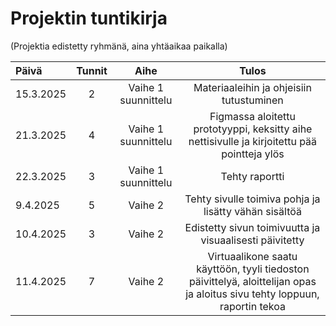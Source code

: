 # Projektin tuntikirja
(Projektia edistetty ryhmänä, aina yhtäaikaa paikalla)

| Päivä  | Tunnit | Aihe |  Tulos |
| :---  |     :---:      |     :---:      |     :---:      |
| 15.3.2025 | 2 | Vaihe 1 suunnittelu  | Materiaaleihin ja ohjeisiin tutustuminen |
| 21.3.2025 | 4 | Vaihe 1 suunnittelu | Figmassa aloitettu prototyyppi, keksitty aihe nettisivulle ja kirjoitettu pää pointteja ylös |
| 22.3.2025 | 3 | Vaihe 1 suunnittelu | Tehty raportti | 
| 9.4.2025 | 5 | Vaihe 2 | Tehty sivulle toimiva pohja ja  lisätty vähän sisältöä |
| 10.4.2025 | 3 | Vaihe 2 | Edistetty sivun toimivuutta ja visuaalisesti päivitetty |
| 11.4.2025 | 7 | Vaihe 2 | Virtuaalikone saatu käyttöön, tyyli tiedoston päivittelyä, aloittelijan opas ja aloitus sivu tehty loppuun, raportin tekoa |
